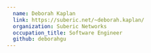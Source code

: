 ```yaml
---
  name: Deborah Kaplan
  link: https://suberic.net/~deborah.kaplan/
  organization: Suberic Networks
  occupation_title: Software Engineer
  github: deborahgu
---
```


